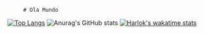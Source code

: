          # Ola Mundo

[![Top Langs](https://github-readme-stats.vercel.app/api/top-langs/?username=AppsMgh&langs_count=8)](https://github.com/anuraghazra/github-readme-stats)
![Anurag's GitHub stats](https://github-readme-stats.vercel.app/api?username=AppsMgh&show_icons=true&theme=tokyonight) 
[![Harlok's wakatime stats](https://github-readme-stats.vercel.app/api/wakatime?username=AppsMgh)](https://github.com/anuraghazra/github-readme-stats)
